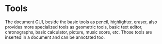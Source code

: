 # Tools

The document GUI, beside the basic tools as pencil, highlighter, eraser, also provides more specialized tools as geometric tools, basic text editor, chronographs, basic calculator, picture, music score, etc. Those tools are inserted in a document and can be annotated too.

